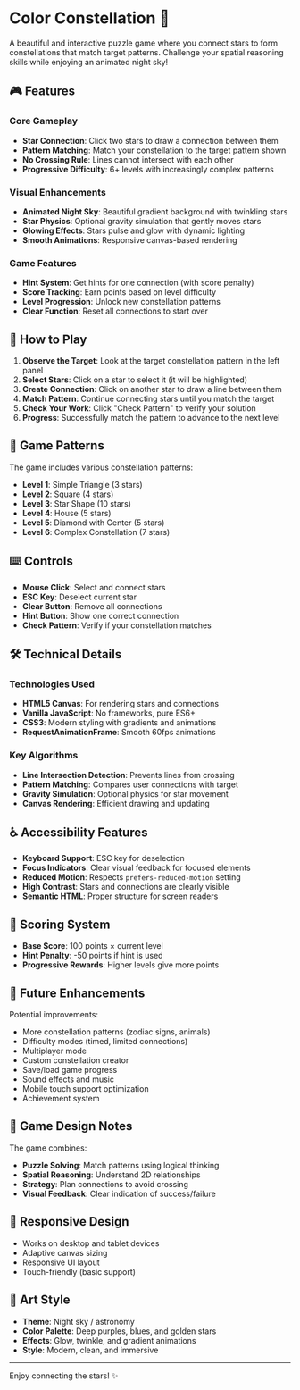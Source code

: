 # Color Constellation 🌟

A beautiful and interactive puzzle game where you connect stars to form constellations that match target patterns. Challenge your spatial reasoning skills while enjoying an animated night sky!

## 🎮 Features

### Core Gameplay
- **Star Connection**: Click two stars to draw a connection between them
- **Pattern Matching**: Match your constellation to the target pattern shown
- **No Crossing Rule**: Lines cannot intersect with each other
- **Progressive Difficulty**: 6+ levels with increasingly complex patterns

### Visual Enhancements
- **Animated Night Sky**: Beautiful gradient background with twinkling stars
- **Star Physics**: Optional gravity simulation that gently moves stars
- **Glowing Effects**: Stars pulse and glow with dynamic lighting
- **Smooth Animations**: Responsive canvas-based rendering

### Game Features
- **Hint System**: Get hints for one connection (with score penalty)
- **Score Tracking**: Earn points based on level difficulty
- **Level Progression**: Unlock new constellation patterns
- **Clear Function**: Reset all connections to start over

## 🎯 How to Play

1. **Observe the Target**: Look at the target constellation pattern in the left panel
2. **Select Stars**: Click on a star to select it (it will be highlighted)
3. **Create Connection**: Click on another star to draw a line between them
4. **Match Pattern**: Continue connecting stars until you match the target
5. **Check Your Work**: Click "Check Pattern" to verify your solution
6. **Progress**: Successfully match the pattern to advance to the next level

## 🎨 Game Patterns

The game includes various constellation patterns:
- **Level 1**: Simple Triangle (3 stars)
- **Level 2**: Square (4 stars)
- **Level 3**: Star Shape (10 stars)
- **Level 4**: House (5 stars)
- **Level 5**: Diamond with Center (5 stars)
- **Level 6**: Complex Constellation (7 stars)

## ⌨️ Controls

- **Mouse Click**: Select and connect stars
- **ESC Key**: Deselect current star
- **Clear Button**: Remove all connections
- **Hint Button**: Show one correct connection
- **Check Pattern**: Verify if your constellation matches

## 🛠️ Technical Details

### Technologies Used
- **HTML5 Canvas**: For rendering stars and connections
- **Vanilla JavaScript**: No frameworks, pure ES6+
- **CSS3**: Modern styling with gradients and animations
- **RequestAnimationFrame**: Smooth 60fps animations

### Key Algorithms
- **Line Intersection Detection**: Prevents lines from crossing
- **Pattern Matching**: Compares user connections with target
- **Gravity Simulation**: Optional physics for star movement
- **Canvas Rendering**: Efficient drawing and updating

## ♿ Accessibility Features

- **Keyboard Support**: ESC key for deselection
- **Focus Indicators**: Clear visual feedback for focused elements
- **Reduced Motion**: Respects `prefers-reduced-motion` setting
- **High Contrast**: Stars and connections are clearly visible
- **Semantic HTML**: Proper structure for screen readers

## 🎯 Scoring System

- **Base Score**: 100 points × current level
- **Hint Penalty**: -50 points if hint is used
- **Progressive Rewards**: Higher levels give more points

## 🔧 Future Enhancements

Potential improvements:
- More constellation patterns (zodiac signs, animals)
- Difficulty modes (timed, limited connections)
- Multiplayer mode
- Custom constellation creator
- Save/load game progress
- Sound effects and music
- Mobile touch support optimization
- Achievement system

## 🌟 Game Design Notes

The game combines:
- **Puzzle Solving**: Match patterns using logical thinking
- **Spatial Reasoning**: Understand 2D relationships
- **Strategy**: Plan connections to avoid crossing
- **Visual Feedback**: Clear indication of success/failure

## 📱 Responsive Design

- Works on desktop and tablet devices
- Adaptive canvas sizing
- Responsive UI layout
- Touch-friendly (basic support)

## 🎨 Art Style

- **Theme**: Night sky / astronomy
- **Color Palette**: Deep purples, blues, and golden stars
- **Effects**: Glow, twinkle, and gradient animations
- **Style**: Modern, clean, and immersive

---

Enjoy connecting the stars! ✨
